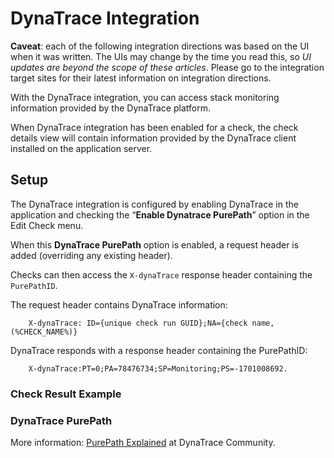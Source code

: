 # DynaTrace Integration

**Caveat**: each of the following integration directions was based on the UI when it was written. The UIs may change by the time you read this, so _UI updates are beyond the scope of these articles_. Please go to the integration target sites for their latest information on integration directions.

With the DynaTrace integration, you can access stack monitoring information provided by the DynaTrace platform.

When DynaTrace integration has been enabled for a check, the check details view will contain information provided by the DynaTrace client installed on the application server.

## Setup <a href="#dynatraceintegration-setup" id="dynatraceintegration-setup"></a>

The DynaTrace integration is configured by enabling DynaTrace in the application and checking the “**Enable Dynatrace PurePath**” option in the Edit Check menu.



When this **DynaTrace PurePath** option is enabled, a request header is added (overriding any existing header).

Checks can then access the `X-dynaTrace` response header containing the `PurePathID`.

The request header contains DynaTrace information:

```
    X-dynaTrace: ID={unique check run GUID};NA={check name, (%CHECK_NAME%)}
```

DynaTrace responds with a response header containing the PurePathID:

```
    X-dynaTrace:PT=0;PA=78476734;SP=Monitoring;PS=-1701008692.
```

### Check Result Example <a href="#dynatraceintegration-checkresultexample" id="dynatraceintegration-checkresultexample"></a>



### DynaTrace PurePath <a href="#dynatraceintegration-dynatracepurepath" id="dynatraceintegration-dynatracepurepath"></a>

More information: [PurePath Explained](https://www.dynatrace.com/support/doc/appmon/getting-started/purepath-explained/) at DynaTrace Community.

